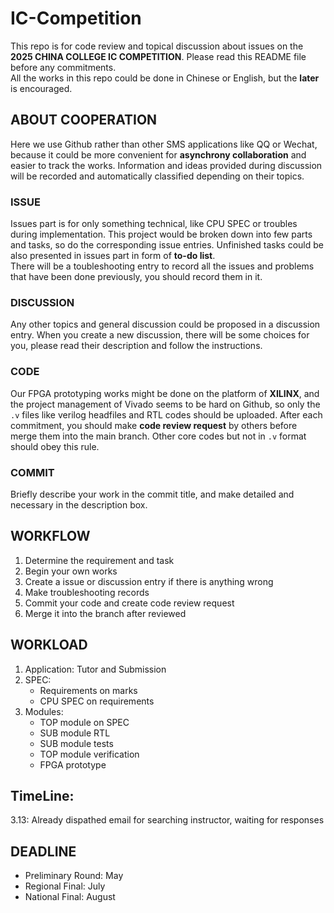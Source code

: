 # IC-Competition
This repo is for code review and topical discussion about issues on the **2025 CHINA COLLEGE IC COMPETITION**. Please read this README file before any commitments.<br />
All the works in this repo could be done in Chinese or English, but the **later** is encouraged.
## ABOUT COOPERATION
Here we use Github rather than other SMS applications like QQ or Wechat, because it could be more convenient for **asynchrony collaboration** and easier to track the works. Information and ideas provided during discussion will be recorded and automatically classified depending on their topics.
### ISSUE
Issues part is for only something technical, like CPU SPEC or troubles during implementation. This project would be broken down into few parts and tasks, so do the corresponding issue entries. Unfinished tasks could be also presented in issues part in form of **to-do list**.<br />
There will be a toubleshooting entry to record all the issues and problems that have been done previously, you should record them in it.
### DISCUSSION
Any other topics and general discussion could be proposed in a discussion entry. When you create a new discussion, there will be some choices for you, please read their description and follow the instructions.
### CODE
Our FPGA prototyping works might be done on the platform of **XILINX**, and the project management of Vivado seems to be hard on Github, so only the `.v` files like verilog headfiles and RTL codes should be uploaded. After each commitment, you should make **code review request** by others before merge them into the main branch. Other core codes but not in `.v` format should obey this rule.
### COMMIT
Briefly describe your work in the commit title, and make detailed and necessary in the description box.
## WORKFLOW
1. Determine the requirement and task
2. Begin your own works
3. Create a issue or discussion entry if there is anything wrong
4. Make troubleshooting records
5. Commit your code and create code review request
6. Merge it into the branch after reviewed

## WORKLOAD
1. Application: Tutor and Submission
2. SPEC:
   - Requirements on marks
   - CPU SPEC on requirements
3. Modules:
   - TOP module on SPEC
   - SUB module RTL
   - SUB module tests
   - TOP module verification
   - FPGA prototype
## TimeLine:
3.13: Already dispathed email for searching instructor, waiting for responses

## DEADLINE
- Preliminary Round: May
- ​Regional Final​: July
- National Final​: August
